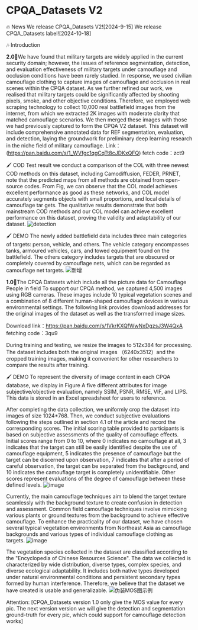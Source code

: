 # CPQA_Datasets V2

🔥 News
We release CPQA_Datasets V2![2024-9-15]
We release CPQA_Datasets label![2024-10-18]

🎶 Introduction

**2.0**📍We have found that military targets are widely applied in the current security domain; however, the issues of reference segmentation, detection, and evaluation effectiveness of military targets under camouflage and occlusion conditions have been rarely studied. In response, we used civilian camouflage clothing to capture images of camouflage and occlusion in real scenes within the CPQA dataset. As we further refined our work, we realised that military targets could be significantly affected by shooting pixels, smoke, and other objective conditions. Therefore, we employed web scraping technology to collect 10,000 real battlefield images from the internet, from which we extracted 2K images with moderate clarity that matched camouflage scenarios. We then merged these images with those we had previously captured to form the CPQA V2 dataset. This dataset will include comprehensive annotated data for REF segmentation, evaluation, and detection, laying the groundwork for preliminary deep learning research in the niche field of military camouflage.
Link：(https://pan.baidu.com/s/1_WVfgc1qgCqTt8cJDKxQFQ)
fetch code：zct9

🖌️ COD Test result
we conduct a comparison of the COL with three newest COD methods on this dataset, including Camodiffusion, FEDER, PRNET, note that the predicted maps from all methods are obtained from open-source codes. From Fig, we can observe that the COL model achieves excellent performance as good as these networks, and COL model accurately segments objects with small proportions, and local details of camouflage tar gets. The qualitative results demonstrate that both mainstream COD methods and our COL model can achieve excellent performance on this dataset, proving the validity and adaptability of our dataset.
![detection](https://github.com/user-attachments/assets/bb99124e-7f91-45ce-a1e9-4dd2337e7e5f)



🖌️ DEMO
The newly added battlefield data includes three main categories of targets: person, vehicle, and others. The vehicle category encompasses tanks, armoured vehicles, cars, and towed equipment found on the battlefield. The others category includes targets that are obscured or completely covered by camouflage nets, which can be regarded as camouflage net targets.
![新增](https://github.com/user-attachments/assets/a29f8f74-1852-403f-aca5-440f56f08e06)





**1.0**📍The CPQA Datasets which include all the picture data for Camouflage People in field
To support our CPQA method, we captured 4,500 images using RGB cameras. These images include 10 typical vegetation scenes and a combination of 8 different human-shaped camouflage devices in various environmental settings.
The following link provides download addresses for the original images of the dataset as well as the transformed image sizes.

Download link：https://pan.baidu.com/s/1VkrKXQfWwNxDgzsJ3W4QxA 
fetching code：3qu9 

During training and testing, we resize the images to 512x384 for processing. The dataset includes both the original images （6240x3512）and the cropped training images, making it convenient for other researchers to compare the results after training.

🖌️ DEMO
To represent the diversity of image content in each CPQA database, we display in Figure A five different attributes for image subjective/objective evaluation, namely SSIM, PSNR, RMSE, VIF, and LIPS. This data is stored in an Excel spreadsheet for users to reference.

After completing the data collection, we uniformly crop the dataset into images of size 1024*768. Then, we conduct subjective evaluations following the steps outlined in section 4.1 of the article and record the corresponding scores. The initial scoring table provided to participants is based on subjective assessments of the quality of camouflage effects. Initial scores range from 0 to 10, where 0 indicates no camouflage at all, 3 indicates that the target can still be easily identified despite the use of camouflage equipment, 5 indicates the presence of camouflage but the target can be discerned upon observation, 7 indicates that after a period of careful observation, the target can be separated from the background, and 10 indicates the camouflage target is completely unidentifiable. Other scores represent evaluations of the degree of camouflage between these defined levels.
![image](https://github.com/samsunq/CPQA_Datasets/assets/90139092/d218d90b-b460-40fb-a07b-03e27cf0d9a1)

Currently, the main camouflage techniques aim to blend the target texture seamlessly with the background texture to create confusion in detection and assessment. Common field camouflage techniques involve mimicking various plants or ground textures from the background to achieve effective camouflage. To enhance the practicality of our dataset, we have chosen several typical vegetation environments from Northeast Asia as camouflage backgrounds and various types of individual camouflage clothing as targets.
![image](https://github.com/samsunq/CPQA_Datasets/assets/90139092/39c25d74-d414-4367-8ff8-d2031802eb53)

The vegetation species collected in the dataset are classified according to the "Encyclopedia of Chinese Resources Science". The data we collected is characterized by wide distribution, diverse types, complex species, and diverse ecological adaptability. It includes both native types developed under natural environmental conditions and persistent secondary types formed by human interference. Therefore, we believe that the dataset we have created is usable and generalizable.
![伪装MOS图示例](https://github.com/samsunq/CPQA_Datasets/assets/90139092/45c82959-0ae0-45c6-88a8-09168116b13a)

Attention:
[CPQA_Datasets version 1.0 only give the MOS value for every pic. The next version version we will give the detection and segmentation ground-truth for every pic, which could support for camouflage detection works]
